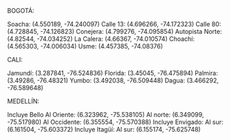 BOGOTÁ:

Soacha: (4.550189, -74.240097)
Calle 13: (4.696266, -74.172323)
Calle 80: (4.728845, -74.126823)
Conejera: (4.799276, -74.095854)
Autopista Norte: (4.82544, -74.034252)
La Calera: (4.66367, -74.010574)
Choachí: (4.565303, -74.006034)
Usme: (4.457385, -74.08376)

CALI:

Jamundí: (3.287841, -76.524836)
Florida: (3.45045, -76.475894)
Palmira: (3.49286, -76.48321)
Yumbo: (3.492038, -76.509448)
Dagua: (3.466292, -76.589648)

MEDELLÍN:

Incluye Bello
Al Oriente: (6.323962, -75.538105)
Al norte: (6.349099, -75.517980)
Al Occidente: (6.355554, -75.570388)
Incluye Envigado:
Al sur: (6.161504, -75.603372)
Incluye Itagüí:
Al sur: (6.155174, -75.625748)